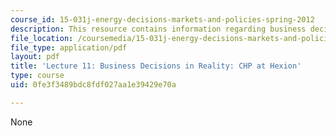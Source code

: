 ```yaml
---
course_id: 15-031j-energy-decisions-markets-and-policies-spring-2012
description: This resource contains information regarding business decisions in reality.
file_location: /coursemedia/15-031j-energy-decisions-markets-and-policies-spring-2012/0fe3f3489bdc8fdf027aa1e39429e70a_MIT15_031JS12_lec11.pdf
file_type: application/pdf
layout: pdf
title: 'Lecture 11: Business Decisions in Reality: CHP at Hexion'
type: course
uid: 0fe3f3489bdc8fdf027aa1e39429e70a

---
```

None